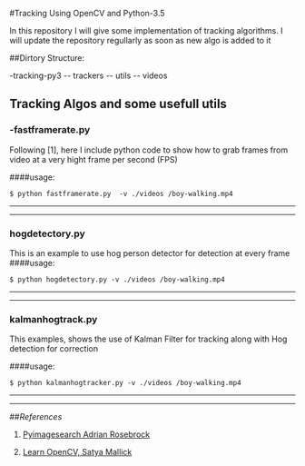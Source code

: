 #Tracking Using OpenCV and Python-3.5

In this repository I will give some implementation of tracking algorithms.
I will update the repository regullarly as soon as new algo is added to it


##Dirtory Structure:

 -tracking-py3
 -- trackers
 -- utils
 -- videos
 
 
 
 ## Tracking Algos and some usefull utils
 
### -fastframerate.py 

Following [1], here I include python code to show how to grab frames from video at a very hight frame per second (FPS)

####usage: 

	$ python fastframerate.py  -v ./videos /boy-walking.mp4


***
***

### hogdetectory.py

This is an example to use  hog person detector for detection at every frame
####usage: 

	$ python hogdetectory.py -v ./videos /boy-walking.mp4
***
***

### kalmanhogtrack.py
This examples, shows the use of Kalman Filter for tracking along with Hog detection for correction

####usage: 

	$ python kalmanhogtracker.py -v ./videos /boy-walking.mp4

***
***


##*References*
1. [Pyimagesearch Adrian Rosebrock](http://www.learnopencv.com)  
 
2.  [Learn OpenCV, Satya Mallick](http://www.pyimagesearch.com/)  

